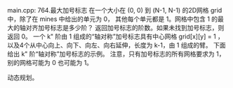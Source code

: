 main.cpp:
764.最大加号标志
在一个大小在 (0, 0) 到 (N-1, N-1) 的2D网格 grid 中，除了在 mines 中给出的单元为 0，
其他每个单元都是 1。网格中包含 1 的最大的轴对齐加号标志是多少阶？
返回加号标志的阶数。如果未找到加号标志，则返回 0。
一个 k" 阶由 1 组成的“轴对称”加号标志具有中心网格 grid[x][y] = 1 ，
以及4个从中心向上、向下、向左、向右延伸，长度为 k-1，由 1 组成的臂。
下面给出 k" 阶“轴对称”加号标志的示例。
注意，只有加号标志的所有网格要求为 1，别的网格可能为 0 也可能为 1。

动态规划。
